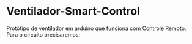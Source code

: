 # Ventilador-Smart-Control
Protótipo de ventilador em arduíno que funciona com Controle Remoto. Para o circuito precisaremos:
